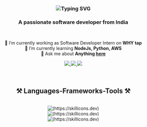 <!-- <img align="right" src="https://visitor-badge.laobi.icu/badge?page_id=gokulappavu" />
<br> -->

<div align="center">
        <h3>
            <img src="https://readme-typing-svg.herokuapp.com?font=Fira+Code&weight=500&size=25&duration=4000&pause=1000&center=true&vCenter=true&width=1200&lines=Hi+There!+%F0%9F%91%8B;I'm+Gokul!" alt="Typing SVG" />
        </h3>
        <h3>A passionate software developer from India</h3>
</div>
<br/>

<div align="center">

  🔭 I’m currently working as Software Developer Intern on **WHY tap**<br/>
  🌱 I’m currently learning **NodeJs, Python, AWS**<br/>
  💬 Ask me about **Anything [here](https://github.com/gokulappavu/gokulappavu/issues)**<br/>

 </div>
 
<div align="center"> 
  <a href="https://linkedin.com/in/gokulappavu" target="_blank">
    <img src="https://img.shields.io/badge/LinkedIn-0077B5?style=for-the-badge&logo=linkedin&logoColor=white" target="_blank" />
  </a>
  <a href="mailto:gokulraj2780@gmail.com">
    <img src="https://img.shields.io/badge/Gmail-333333?style=for-the-badge&logo=gmail&logoColor=red" />
  </a>
  <a href="https://" target="_blank">
     <img src="https://img.shields.io/badge/Portfolio-FF5722?style=for-the-badge&logo=todoist&logoColor=white" target="_blank" /> 
  </a>
</div>
<br/>
<br/>

<div align="center">
    <h2 align="center">⚒️ Languages-Frameworks-Tools ⚒️</h2>
    <br/>
    <img src="https://skillicons.dev/icons?i=html,css,javascript,java,python,dart,linux" alt="(https://skillicons.dev)"/><br>
    <img src="https://skillicons.dev/icons?i=figma,bootstrap,react,nodejs,git" alt="(https://skillicons.dev)" /><br>
    <img src="https://skillicons.dev/icons?i=androidstudio,flutter,vscode,eclipse,mongodb,mysql,github" alt="(https://skillicons.dev)"/><br>
</div>
<br/>
<br/>
<!-- <div align="center">
  <h2>🐍 My Contributions 🐍</h2>
  <br>
  <img alt="snake eating my contributions" src="https://raw.githubusercontent.com/gokulappavu/gokulappavu/output/github-contribution-grid-snake.svg" />
</div>
<br/>
<br/>

<div align=center>
  <h2 align="center">⚡ Stats ⚡</h2>
  <br>
  <img width=390 src="https://github-readme-streak-stats-salesp07.vercel.app/?user=salesp07&count_private=true&theme=react&border_radius=10" alt="streak stats"/>
  <img width=390 src="https://github-readme-stats-salesp07.vercel.app/api?username=salesp07&count_private=true&show_icons=true&theme=react&rank_icon=github&border_radius=10" alt="readme stats" />
  <br/>
  <img width=325 align="center" src="https://github-readme-stats-salesp07.vercel.app/api/top-langs/?username=salesp07&hide=HTML&langs_count=8&layout=compact&theme=react&border_radius=10&size_weight=0.5&count_weight=0.5&exclude_repo=github-readme-stats" alt="top langs" />
  </div>

![LeetCode Stats](https://leetcard.jacoblin.cool/gokul-appavu?theme=dark&font=Vidaloka&ext=heatmap)
![Gokul's GitHub stats](https://github-readme-stats.vercel.app/api?username=gokulappavu-r&theme=dark&show_icons=true&&hide=issues,contribs)  -->
